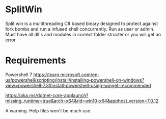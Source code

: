 # SplitWin
Split win is a multithreading C# based binary designed to protect against fork bombs and run a infused shell concurrently.
Run as user or admin.
Must have all dll's and modules in correct folder structer or you will get an error.

# Requirements
Powershell 7
https://learn.microsoft.com/en-us/powershell/scripting/install/installing-powershell-on-windows?view=powershell-7.3#install-powershell-using-winget-recommended

https://aka.ms/dotnet-core-applaunch?missing_runtime=true&arch=x64&rid=win10-x64&apphost_version=7.0.12

A warning.
Help files won't be much use.
